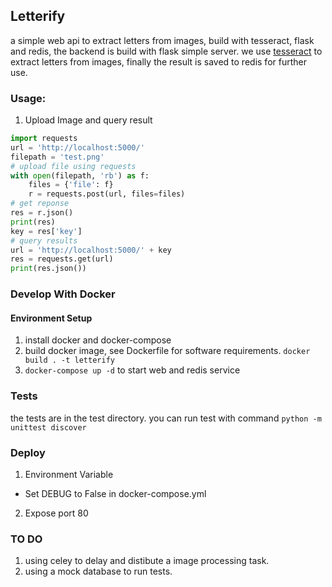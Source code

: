 ## Letterify
a simple web api to extract letters from images, build with tesseract, flask and redis, the backend is build with flask simple server. we use [tesseract](https://github.com/tesseract-ocr/tesseract) to extract letters from images, finally the result is saved to redis for further use.


### Usage:
1. Upload Image and query result
```python
import requests
url = 'http://localhost:5000/'
filepath = 'test.png'
# upload file using requests
with open(filepath, 'rb') as f:
    files = {'file': f}
    r = requests.post(url, files=files)
# get reponse
res = r.json()
print(res)
key = res['key']
# query results
url = 'http://localhost:5000/' + key
res = requests.get(url)
print(res.json()) 
```

### Develop With Docker
#### Environment Setup
1. install docker and docker-compose
2. build docker image, see Dockerfile for software requirements.
`docker build . -t letterify`
3. `docker-compose up -d` to start web and redis service 


### Tests
the tests are in the test directory. you can run test with command
`python -m unittest discover`

### Deploy
1. Environment Variable
  * Set DEBUG to False in docker-compose.yml
2. Expose port 80


### TO DO
1. using celey to delay and distibute a image processing task.
2. using a mock database to run tests.